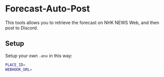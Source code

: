# Forecast-Auto-Post

This tools allows you to retrieve the forecast on NHK NEWS Web, and then post to Discord.

## Setup

Setup your own `.env` in this way:

```bash
PLACE_ID=
WEBHOOK_URL=
```
